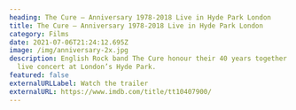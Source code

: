 ```yaml
---
heading: The Cure – Anniversary 1978-2018 Live in Hyde Park London
title: The Cure – Anniversary 1978-2018 Live in Hyde Park London
category: Films
date: 2021-07-06T21:24:12.695Z
image: /img/anniversary-2x.jpg
description: English Rock band The Cure honour their 40 years together with a
  live concert at London’s Hyde Park.
featured: false
externalURLLabel: Watch the trailer
externalURL: https://www.imdb.com/title/tt10407900/
---
```

